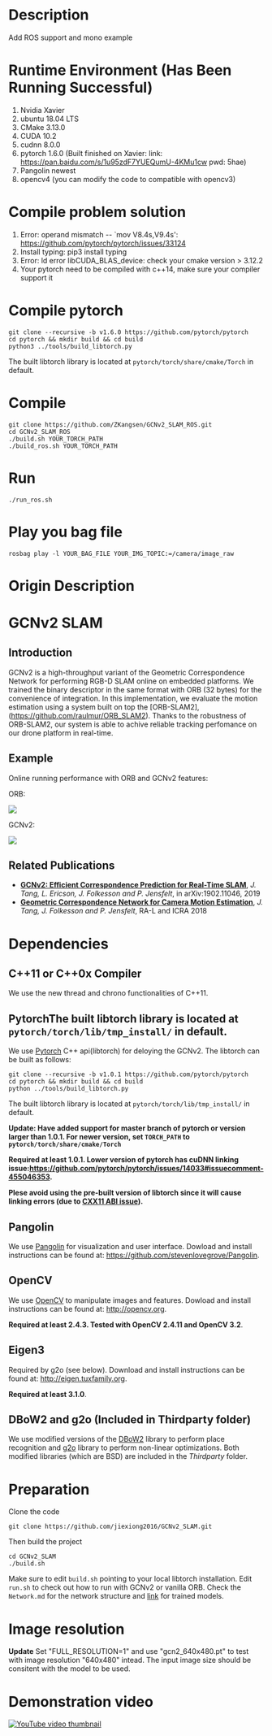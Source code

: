 # Description
Add ROS support and mono example
# Runtime Environment (Has Been Running Successful)
1. Nvidia Xavier
2. ubuntu 18.04 LTS
3. CMake 3.13.0
4. CUDA 10.2
5. cudnn 8.0.0
6. pytorch 1.6.0 (Built finished on Xavier: link: https://pan.baidu.com/s/1u95zdF7YUEQumU-4KMu1cw  pwd: 5hae)
7. Pangolin newest
8. opencv4 (you can modify the code to compatible with opencv3)

# Compile problem solution
1. Error: operand mismatch -- `mov V8.4s,V9.4s': https://github.com/pytorch/pytorch/issues/33124
2. Install typing: pip3 install typing
3. Error: ld error libCUDA_BLAS_device: check your cmake version > 3.12.2
4. Your pytorch need to be compiled with c++14, make sure your compiler support it

# Compile pytorch
```shell
git clone --recursive -b v1.6.0 https://github.com/pytorch/pytorch
cd pytorch && mkdir build && cd build
python3 ../tools/build_libtorch.py
```
The built libtorch library is located at ```pytorch/torch/share/cmake/Torch``` in default.
# Compile
```shell
git clone https://github.com/ZKangsen/GCNv2_SLAM_ROS.git
cd GCNv2_SLAM_ROS
./build.sh YOUR_TORCH_PATH
./build_ros.sh YOUR_TORCH_PATH
```
# Run
```shell
./run_ros.sh
```
# Play you bag file
```shell
rosbag play -l YOUR_BAG_FILE YOUR_IMG_TOPIC:=/camera/image_raw
```

# Origin Description
# GCNv2 SLAM

## Introduction
GCNv2 is a high-throughput variant of the Geometric Correspondence Network for performing RGB-D SLAM online on embedded platforms. We trained the binary descriptor in the same format with ORB (32 bytes) for the convenience of integration. In this implementation, we evaluate the motion estimation using a system built on top the [ORB-SLAM2], (https://github.com/raulmur/ORB_SLAM2). Thanks to the robustness of ORB-SLAM2, our system is able to achive reliable tracking perfomance on our drone platform in real-time.

## Example
Online running performance with ORB and GCNv2 features:

ORB:

![](orb.gif)

GCNv2:

![](gcn.gif)

## Related Publications

* **[GCNv2: Efficient Correspondence Prediction for Real-Time SLAM](https://arxiv.org/pdf/1902.11046.pdf)**, *J. Tang, L. Ericson, J. Folkesson and P. Jensfelt*, in arXiv:1902.11046, 2019
* **[Geometric Correspondence Network for Camera Motion Estimation](http://ieeexplore.ieee.org/stamp/stamp.jsp?tp=&arnumber=8260906&isnumber=8214927)**, *J. Tang, J. Folkesson and P. Jensfelt*, RA-L and ICRA 2018

# Dependencies

## C++11 or C++0x Compiler
We use the new thread and chrono functionalities of C++11.

## PytorchThe built libtorch library is located at ```pytorch/torch/lib/tmp_install/``` in default.
We use [Pytorch](https://github.com/pytorch/pytorch) C++ api(libtorch) for deloying the GCNv2.
The libtorch can be built as follows:
```
git clone --recursive -b v1.0.1 https://github.com/pytorch/pytorch
cd pytorch && mkdir build && cd build
python ../tools/build_libtorch.py
```
The built libtorch library is located at ```pytorch/torch/lib/tmp_install/``` in default.

**Update: Have added support for master branch of pytorch or version larger than 1.0.1. For newer version, set ```TORCH_PATH``` to ```pytorch/torch/share/cmake/Torch```**

**Required at least 1.0.1. Lower version of pytorch has cuDNN linking issue:https://github.com/pytorch/pytorch/issues/14033#issuecomment-455046353.**

**Plese avoid using the pre-built version of libtorch since it will cause linking errors (due to [CXX11 ABI issue](https://github.com/pytorch/pytorch/issues/13541)).**

## Pangolin
We use [Pangolin](https://github.com/stevenlovegrove/Pangolin) for visualization and user interface. Dowload and install instructions can be found at: https://github.com/stevenlovegrove/Pangolin.

## OpenCV
We use [OpenCV](http://opencv.org) to manipulate images and features. Dowload and install instructions can be found at: http://opencv.org.

**Required at least 2.4.3. Tested with OpenCV 2.4.11 and OpenCV 3.2**.

## Eigen3
Required by g2o (see below). Download and install instructions can be found at: http://eigen.tuxfamily.org.

**Required at least 3.1.0**.

## DBoW2 and g2o (Included in Thirdparty folder)
We use modified versions of the [DBoW2](https://github.com/dorian3d/DBoW2) library to perform place recognition and [g2o](https://github.com/RainerKuemmerle/g2o) library to perform non-linear optimizations. Both modified libraries (which are BSD) are included in the *Thirdparty* folder.

# Preparation
Clone the code
```
git clone https://github.com/jiexiong2016/GCNv2_SLAM.git
```
Then build the project
```
cd GCNv2_SLAM
./build.sh
```
Make sure to edit `build.sh` pointing to your local libtorch installation. Edit `run.sh` to check out how to run with GCNv2 or vanilla ORB. Check the `Network.md` for the network structure and [link](https://drive.google.com/file/d/1MJMroL5-tl0b9__-OiCfxFP9K6X8kvTT/view) for trained models.

# Image resolution
**Update** Set "FULL_RESOLUTION=1" and use "gcn2_640x480.pt" to test with image resolution "640x480" intead. The input image size should be consitent with the model to be used.

# Demonstration video

[![YouTube video thumbnail](https://i.ytimg.com/vi/pz-gdnR9tAM/hqdefault.jpg)](https://www.youtube.com/watch?v=pz-gdnR9tAM)
